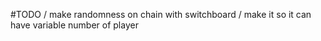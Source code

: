 #TODO 
/ make randomness on chain with switchboard 
/ make it so it can have variable number of player